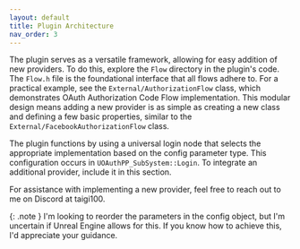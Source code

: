 ```yaml
---
layout: default
title: Plugin Architecture
nav_order: 3
---
```


The plugin serves as a versatile framework, allowing for easy addition of new providers. To do this, explore the `Flow` directory in the plugin's code. The `Flow.h` file is the foundational interface that all flows adhere to. For a practical example, see the `External/AuthorizationFlow` class, which demonstrates OAuth Authorization Code Flow implementation. This modular design means adding a new provider is as simple as creating a new class and defining a few basic properties, similar to the `External/FacebookAuthorizationFlow` class.

The plugin functions by using a universal login node that selects the appropriate implementation based on the config parameter type. This configuration occurs in `UOAuthPP_SubSystem::Login`. To integrate an additional provider, include it in this section.

For assistance with implementing a new provider, feel free to reach out to me on Discord at taigi100.

{: .note }
I'm looking to reorder the parameters in the config object, but I'm uncertain if Unreal Engine allows for this. If you know how to achieve this, I'd appreciate your guidance.